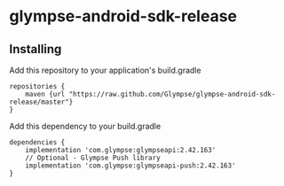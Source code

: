 # glympse-android-sdk-release

## Installing

Add this repository to your application's build.gradle
```
repositories {
    maven {url "https://raw.github.com/Glympse/glympse-android-sdk-release/master"}
}
```

Add this dependency to your build.gradle
```
dependencies {
    implementation 'com.glympse:glympseapi:2.42.163'
    // Optional - Glympse Push library
    implementation 'com.glympse:glympseapi-push:2.42.163'
}
```
